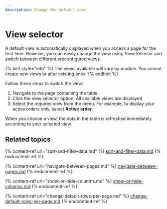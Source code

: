 ```yaml
---
description: Change the default view.
---
```


# View selector

A default view is automatically displayed when you access a page for the first time. However, you can easily change the view using View Selector and switch between different preconfigured views.

{% hint style="info" %}
The views available will vary by module. You cannot create new views or alter existing ones.
{% endhint %}

Follow these steps to switch the view:

1. Navigate to the page containing the table.
2. Click the view selector option. All available views are displayed.
3. Select the required view from the menu. For example, to display your active orders only, select **Active** **order**.

When you choose a view, the data in the table is refreshed immediately according to your selected view.

## Related topics

{% content-ref url="sort-and-filter-data.md" %}
[sort-and-filter-data.md](sort-and-filter-data.md)
{% endcontent-ref %}

{% content-ref url="navigate-between-pages.md" %}
[navigate-between-pages.md](navigate-between-pages.md)
{% endcontent-ref %}

{% content-ref url="show-or-hide-columns.md" %}
[show-or-hide-columns.md](show-or-hide-columns.md)
{% endcontent-ref %}

{% content-ref url="change-default-rows-per-page.md" %}
[change-default-rows-per-page.md](change-default-rows-per-page.md)
{% endcontent-ref %}
